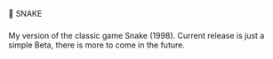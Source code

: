 🐍 SNAKE
###

My version of the classic game Snake (1998). Current release is just a simple Beta, there is more to come in the future.

